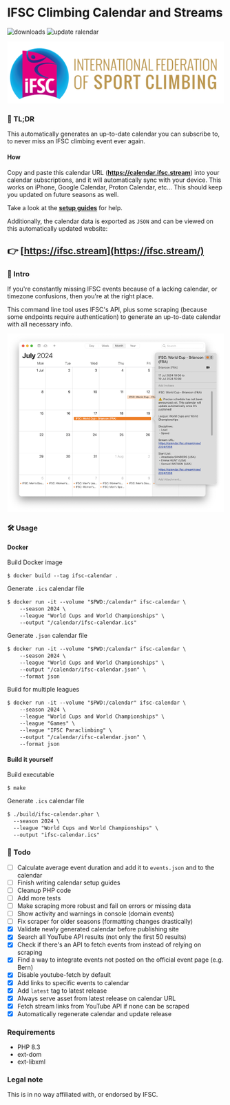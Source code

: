 # IFSC Climbing Calendar and Streams
![downloads](https://img.shields.io/github/downloads/sportclimbing/ifsc-calendar/total?color=green&label=Downloads)
![update ralendar](https://github.com/sportclimbing/ifsc-calendar/actions/workflows/update-calendar.yml/badge.svg)

![ifsc-logo](resources/images/ifsc-logo.png)

### 📖 TL;DR
This automatically generates an up-to-date calendar you can subscribe to, to never miss an IFSC climbing event ever again.

#### How
Copy and paste this calendar URL (**https://calendar.ifsc.stream**) into your calendar subscriptions, and it will
automatically sync with your device. This works on iPhone, Google Calendar, Proton Calendar, etc... This should keep
you updated on future seasons as well.

Take a look at the **[setup guides](https://github.com/sportclimbing/ifsc-calendar/wiki)** for help.

Additionally, the calendar data is exported as `JSON` and can be viewed on this automatically updated
website:

## 👉 [https://ifsc.stream](https://ifsc.stream/)

### 👀 Intro
If you're constantly missing IFSC events because of a lacking calendar, or timezone confusions,
then you're at the right place.

This command line tool uses IFSC's API, plus some scraping (because some endpoints require 
authentication) to generate an up-to-date calendar with all necessary info.

<div align="center">
    <img src="resources/images/calendar.png" alt="calendar" />
</div>

### 🛠 Usage

#### Docker
Build Docker image
```shell
$ docker build --tag ifsc-calendar .
```
Generate `.ics` calendar file
```shell
$ docker run -it --volume "$PWD:/calendar" ifsc-calendar \
    --season 2024 \
    --league "World Cups and World Championships" \
    --output "/calendar/ifsc-calendar.ics"
```

Generate `.json` calendar file
```shell
$ docker run -it --volume "$PWD:/calendar" ifsc-calendar \
    --season 2024 \
    --league "World Cups and World Championships" \
    --output "/calendar/ifsc-calendar.json" \
    --format json
```

Build for multiple leagues
```shell
$ docker run -it --volume "$PWD:/calendar" ifsc-calendar \
    --season 2024 \
    --league "World Cups and World Championships" \
    --league "Games" \
    --league "IFSC Paraclimbing" \
    --output "/calendar/ifsc-calendar.json" \
    --format json
```

#### Build it yourself
Build executable
```shell
$ make
```

Generate `.ics` calendar file
```
$ ./build/ifsc-calendar.phar \
  --season 2024 \
  --league "World Cups and World Championships" \
  --output "ifsc-calendar.ics"
```

### 🔧 Todo
 - [ ] Calculate average event duration and add it to `events.json` and to the calendar
 - [ ] Finish writing calendar setup guides
 - [ ] Cleanup PHP code
 - [ ] Add more tests
 - [ ] Make scraping more robust and fail on errors or missing data
 - [ ] Show activity and warnings in console (domain events)
 - [ ] Fix scraper for older seasons (formatting changes drastically)
 - [x] Validate newly generated calendar before publishing site
 - [x] Search all YouTube API results (not only the first 50 results)
 - [x] Check if there's an API to fetch events from instead of relying on scraping
 - [x] Find a way to integrate events not posted on the official event page (e.g. Bern)
 - [x] Disable youtube-fetch by default
 - [x] Add links to specific events to calendar
 - [x] Add `latest` tag to latest release
 - [x] Always serve asset from latest release on calendar URL
 - [x] Fetch stream links from YouTube API if none can be scraped
 - [x] Automatically regenerate calendar and update release

### Requirements
- PHP 8.3
- ext-dom
- ext-libxml

### Legal note
This is in no way affiliated with, or endorsed by IFSC.
